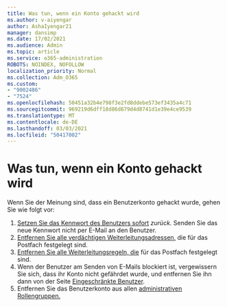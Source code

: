 ```yaml
---
title: Was tun, wenn ein Konto gehackt wird
ms.author: v-aiyengar
author: AshaIyengar21
manager: dansimp
ms.date: 17/02/2021
ms.audience: Admin
ms.topic: article
ms.service: o365-administration
ROBOTS: NOINDEX, NOFOLLOW
localization_priority: Normal
ms.collection: Adm_O365
ms.custom:
- "9002486"
- "7524"
ms.openlocfilehash: 50451a32b4e798f3e2fd8ddebe573ef3435a4c71
ms.sourcegitcommit: 969219d6dff18d86d679d4d8741d1e39e4ce9539
ms.translationtype: MT
ms.contentlocale: de-DE
ms.lasthandoff: 03/03/2021
ms.locfileid: "50417002"
---
```

# <a name="what-to-do-when-an-account-is-hacked"></a>Was tun, wenn ein Konto gehackt wird

Wenn Sie der Meinung sind, dass ein Benutzerkonto gehackt wurde, gehen Sie wie folgt vor:

1. [Setzen Sie das Kennwort des Benutzers sofort](https://go.microsoft.com/fwlink/?linkid=2103704) *zurück.* Senden Sie das neue Kennwort nicht per E-Mail an den Benutzer.
1. [Entfernen Sie alle verdächtigen Weiterleitungsadressen,](https://go.microsoft.com/fwlink/?linkid=2103705) die für das Postfach festgelegt sind.
1. [Entfernen Sie alle Weiterleitungsregeln, die](https://go.microsoft.com/fwlink/?linkid=2103706) für das Postfach festgelegt sind.
1. Wenn der Benutzer am Senden von E-Mails blockiert ist, vergewissern Sie sich, dass ihr Konto nicht gefährdet wurde, und entfernen Sie ihn dann von der Seite [Eingeschränkte Benutzer](https://go.microsoft.com/fwlink/?linkid=2103706).
1. Entfernen Sie das Benutzerkonto aus allen [administrativen Rollengruppen.](https://go.microsoft.com/fwlink/?linkid=2092294)